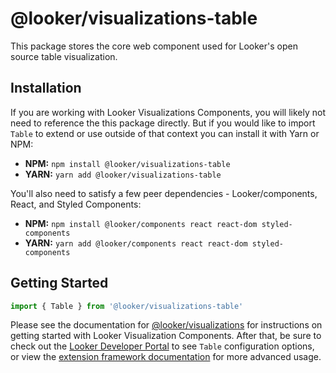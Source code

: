 # @looker/visualizations-table

This package stores the core web component used for Looker's open source table visualization.

## Installation

If you are working with Looker Visualizations Components, you will likely not need to reference the this package directly. But if you would like to import `Table` to extend or use outside of that context you can install it with Yarn or NPM:

- **NPM:** `npm install @looker/visualizations-table`
- **YARN:** `yarn add @looker/visualizations-table`

You'll also need to satisfy a few peer dependencies - Looker/components, React, and Styled Components:

- **NPM:** `npm install @looker/components react react-dom styled-components`
- **YARN:** `yarn add @looker/components react react-dom styled-components`

## Getting Started

```jsx
import { Table } from '@looker/visualizations-table'
```

Please see the documentation for [@looker/visualizations](https://github.com/looker-open-source/components/tree/main/packages/visualizations) for instructions on getting started with Looker Visualization Components. After that, be sure to check out the [Looker Developer Portal](https://developers.looker.com/components/visualization-components) to see `Table` configuration options, or view the [extension framework documentation](https://docs.looker.com/data-modeling/extension-framework/vis-components) for more advanced usage.
